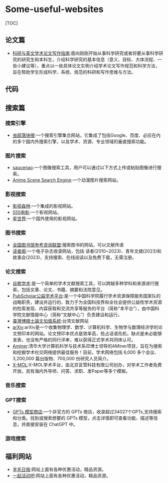 # Some-useful-websites

[TOC]

## 论文篇

* [科研与英文学术论文写作指南](https://mmlab-iie.github.io/course/):面向刚刚开始从事科学研究或者将要从事科学研究的研究生和本科生，介绍科学研究的基本信息（意义、目标、大体流程、一些小建议等），重点以一些具体论文实例介绍学术论文写作规范和科学方法，旨在帮助学生形成科学、系统、规范的科研和写作思维与方法。

## 代码

## 搜索篇

### 搜索引擎

* [虫部落快搜](https://search.chongbuluo.com/):一个搜索引擎集合网站，它集成了包括Google、百度、必应在内的多个国内外搜索引擎，以及学术、资源、专业领域的垂直搜索功能。

### 图片搜索

* [saucenao](https://saucenao.com/):一个图像搜索工具，用户可以通过以下方式上传或粘贴图像进行搜索。
* [Anime Scene Search Engine](https://trace.moe/):一个动漫图片搜索网站。

### 影视搜索

* [影视森林](https://www.549.tv/):一个集成的影视网站。
* [555电影](https://www.555yy1.com/):一个影视网站。
* [星世界](https://www.histar.tv/):一个国外使用的影视网站。

### 图书搜索

* [全国图书馆参考咨询联盟](http://www.ucdrs.superlib.net/):搜索图书的网站，可以文献传递
* [读者阁](https://duzhege.cn/):一个电子杂志收录网站，包括 读者(2010~2023)、青年文摘(2023)和故事会(2023)，支持搜索、在线阅读以及免费下载，无需注册。

### 论文搜索

* [谷歌学术](https://scholar.google.com.hk/):是一个简单的学术文献搜索工具，可以跨越多种学科和来源进行搜索，包括文章、论文、书籍、摘要和法院意见。
* [PubScholar公益学术平台](https://pubscholar.cn/):是一个中国科学院履行学术资源保障服务国家队的战略职责，建设并运行的、致力于为全国科技界和全社会提供公益性学术资源的检索发现、内容获取和交流共享等服务的平台（简称“本平台”），由中国科学院文献情报中心（简称“文献中心”）负责建设和运行。
* [臺灣博碩士論文加值系統](https://ndltd.ncl.edu.tw/):台湾文献网站
* [arXiv](https://arxiv.org/):arXiv是一个收集物理学、数学、计算机科学、生物学与数理经济学的论文预印本的网站。论文预印本优点是效率高，抢占话语先机，缺点是未必能够发表，也没有严格的同行评审，难以获得正式学术共同体认可。
* [Aminer](https://www.aminer.cn/):清华大学计算机科学与技术系邓博士领导的AMiner项目，旨在为搜索和挖掘学术社交网络提供最佳服务！目前，学术网络包括 6,000 多个会议、3,200,000 篇出版物、700,000 份研究人员简介。
* [X-MOL](https://www.x-mol.com/paper/search):X-MOL学术平台，由北京衮雪科技有限公司创办，对学术工作者免费开放。具有海内外导师、问答、求职、发Paper等多个模板。


### 音乐搜索



### GPT搜索

* [GPTs 模型商店](https://www.gptshunter.com/):一个非官方的 GPTs 商店，收录超过34027个GPTs,支持搜索和分类。找到或搜索想要的 GPTs 模型，点击详情即可查看功能、描述等信息，并直接安装在 ChatGPT 中。

### 游戏搜索

## 福利网站

* [羊毛日报](https://ym.today/):网站上面有各种优惠活动，精品资源。
* [一起活动吧](https://www.yqhd8.com/):网站上面有各种优惠活动，精品资源。
